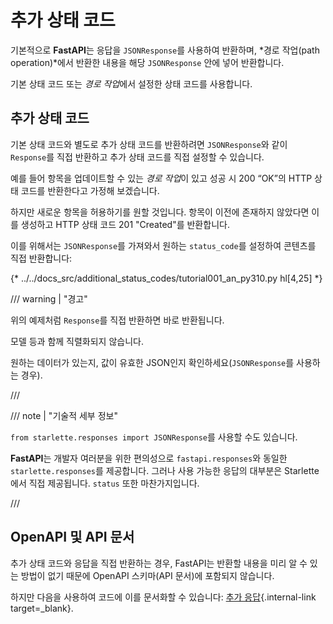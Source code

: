 # 추가 상태 코드

기본적으로 **FastAPI**는 응답을 `JSONResponse`를 사용하여 반환하며, *경로 작업(path operation)*에서 반환한 내용을 해당 `JSONResponse` 안에 넣어 반환합니다.

기본 상태 코드 또는 *경로 작업*에서 설정한 상태 코드를 사용합니다.

## 추가 상태 코드

기본 상태 코드와 별도로 추가 상태 코드를 반환하려면 `JSONResponse`와 같이 `Response`를 직접 반환하고 추가 상태 코드를 직접 설정할 수 있습니다.

예를 들어 항목을 업데이트할 수 있는 *경로 작업*이 있고 성공 시 200 “OK”의 HTTP 상태 코드를 반환한다고 가정해 보겠습니다.

하지만 새로운 항목을 허용하기를 원할 것입니다. 항목이 이전에 존재하지 않았다면 이를 생성하고 HTTP 상태 코드 201 "Created"를 반환합니다.

이를 위해서는 `JSONResponse`를 가져와서 원하는 `status_code`를 설정하여 콘텐츠를 직접 반환합니다:

{* ../../docs_src/additional_status_codes/tutorial001_an_py310.py hl[4,25] *}

/// warning | "경고"

위의 예제처럼 `Response`를 직접 반환하면 바로 반환됩니다.

모델 등과 함께 직렬화되지 않습니다.

원하는 데이터가 있는지, 값이 유효한 JSON인지 확인하세요(`JSONResponse`를 사용하는 경우).

///

/// note | "기술적 세부 정보"

`from starlette.responses import JSONResponse`를 사용할 수도 있습니다.

**FastAPI**는 개발자 여러분을 위한 편의성으로 `fastapi.responses`와 동일한 `starlette.responses`를 제공합니다. 그러나 사용 가능한 응답의 대부분은 Starlette에서 직접 제공됩니다. `status` 또한 마찬가지입니다.

///

## OpenAPI 및 API 문서

추가 상태 코드와 응답을 직접 반환하는 경우, FastAPI는 반환할 내용을 미리 알 수 있는 방법이 없기 때문에 OpenAPI 스키마(API 문서)에 포함되지 않습니다.

하지만 다음을 사용하여 코드에 이를 문서화할 수 있습니다: [추가 응답](additional-responses.md){.internal-link target=_blank}.
